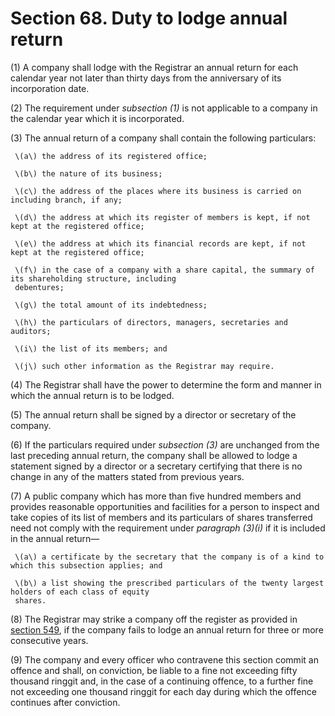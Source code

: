 # Section 68. Duty to lodge annual return

\(1\) A company shall lodge with the Registrar an annual return for each calendar year not later than thirty days from the anniversary of its incorporation date.

\(2\) The requirement under _subsection \(1\)_ is not applicable to a company in the calendar year which it is incorporated.

\(3\) The annual return of a company shall contain the following particulars:

     \(a\) the address of its registered office;

     \(b\) the nature of its business;

     \(c\) the address of the places where its business is carried on including branch, if any;

     \(d\) the address at which its register of members is kept, if not kept at the registered office;

     \(e\) the address at which its financial records are kept, if not kept at the registered office;

     \(f\) in the case of a company with a share capital, the summary of its shareholding structure, including  
     debentures;

     \(g\) the total amount of its indebtedness;

     \(h\) the particulars of directors, managers, secretaries and auditors;

     \(i\) the list of its members; and

     \(j\) such other information as the Registrar may require.

\(4\) The Registrar shall have the power to determine the form and manner in which the annual return is to be lodged.

\(5\) The annual return shall be signed by a director or secretary of the company.

\(6\) If the particulars required under _subsection \(3\)_ are unchanged from the last preceding annual return, the company shall be allowed to lodge a statement signed by a director or a secretary certifying that there is no change in any of the matters stated from previous years.

\(7\) A public company which has more than five hundred members and provides reasonable opportunities and facilities for a person to inspect and take copies of its list of members and its particulars of shares transferred need not comply with the requirement under _paragraph \(3\)\(i\)_ if it is included in the annual return—

     \(a\) a certificate by the secretary that the company is of a kind to which this subsection applies; and

     \(b\) a list showing the prescribed particulars of the twenty largest holders of each class of equity  
     shares.

\(8\) The Registrar may strike a company off the register as provided in [section 549](../../part-4-cessation-of-companies/division-4-striking-off-and-management-of-assets-of-dissolved-companies/subdivision-1-striking-off/section-549.-power-of-registrar-to-strike-off-company.md), if the company fails to lodge an annual return for three or more consecutive years.

\(9\) The company and every officer who contravene this section commit an offence and shall, on conviction, be liable to a fine not exceeding fifty thousand ringgit and, in the case of a continuing offence, to a further fine not exceeding one thousand ringgit for each day during which the offence continues after conviction.

